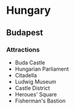 # Hungary

## Budapest
### Attractions
- Buda Castle
- Hungarian Parliament
- Citadella
- Ludwig Museum
- Castle District
- Heroues' Square
- Fisherman's Bastion